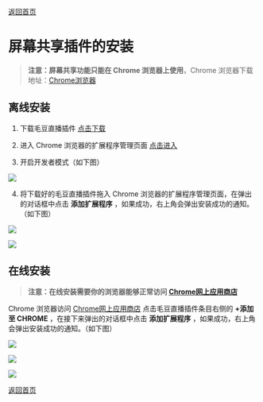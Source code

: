 [返回首页](../../README.md)

# 屏幕共享插件的安装

>**注意：屏幕共享功能只能在 Chrome 浏览器上使用**，Chrome 浏览器下载地址：[Chrome浏览器](http://www.google.cn/intl/zh-CN/chrome/browser/desktop/index.html)

## 离线安装

1. 下载毛豆直播插件 [点击下载](https://global.cdn.maodou.io/%E6%AF%9B%E8%B1%86%E7%9B%B4%E6%92%AD%E6%8F%92%E4%BB%B6.crx)

2. 进入 Chrome 浏览器的扩展程序管理页面 [点击进入](chrome://extensions/)

3. 开启开发者模式（如下图）

![](https://of6ygwuso.qnssl.com/docs/quickstart/intro-pluginInstall1.png)

4. 将下载好的毛豆直播插件拖入 Chrome 浏览器的扩展程序管理页面，在弹出的对话框中点击 **添加扩展程序** ，如果成功，右上角会弹出安装成功的通知。（如下图）

![](https://of6ygwuso.qnssl.com/docs/quickstart/intro-pluginInstall2.png)

![](https://of6ygwuso.qnssl.com/docs/quickstart/intro-pluginInstall3.png)

## 在线安装

>**注意：在线安装需要你的浏览器能够正常访问 [Chrome网上应用商店](https://chrome.google.com/webstore/search/%E6%AF%9B%E8%B1%86%E7%9B%B4%E6%92%AD?utm_source=chrome-ntp-icon)**

Chrome 浏览器访问 [Chrome网上应用商店](https://chrome.google.com/webstore/search/%E6%AF%9B%E8%B1%86%E7%9B%B4%E6%92%AD?utm_source=chrome-ntp-icon) 点击毛豆直播插件条目右侧的 **+添加至 CHROME** ，在接下来弹出的对话框中点击 **添加扩展程序** ，如果成功，右上角会弹出安装成功的通知。（如下图）

![](https://of6ygwuso.qnssl.com/docs/quickstart/intro-pluginInstall4.png)

![](https://of6ygwuso.qnssl.com/docs/quickstart/intro-pluginInstall2.png)

![](https://of6ygwuso.qnssl.com/docs/quickstart/intro-pluginInstall3.png)

[返回首页](../../README.md)
